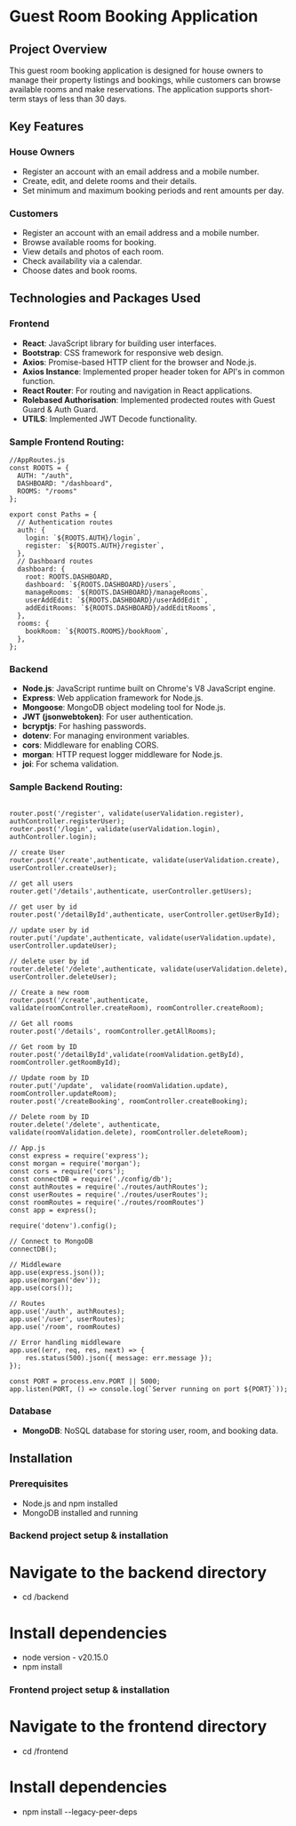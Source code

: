 # Guest Room Booking Application

## Project Overview

This guest room booking application is designed for house owners to manage their property listings and bookings, while customers can browse available rooms and make reservations. The application supports short-term stays of less than 30 days.

## Key Features

### House Owners
- Register an account with an email address and a mobile number.
- Create, edit, and delete rooms and their details.
- Set minimum and maximum booking periods and rent amounts per day.

### Customers
- Register an account with an email address and a mobile number.
- Browse available rooms for booking.
- View details and photos of each room.
- Check availability via a calendar.
- Choose dates and book rooms.

## Technologies and Packages Used

### Frontend
- **React**: JavaScript library for building user interfaces.
- **Bootstrap**: CSS framework for responsive web design.
- **Axios**: Promise-based HTTP client for the browser and Node.js.
- **Axios Instance**: Implemented proper header token for API's in common function.
- **React Router**: For routing and navigation in React applications.
- **Rolebased Authorisation**: Implemented prodected routes with Guest Guard & Auth Guard.
- **UTILS**: Implemented JWT Decode functionality.

### Sample Frontend Routing:
```
//AppRoutes.js
const ROOTS = {
  AUTH: "/auth",
  DASHBOARD: "/dashboard",
  ROOMS: "/rooms"
};

export const Paths = {
  // Authentication routes
  auth: {
    login: `${ROOTS.AUTH}/login`,
    register: `${ROOTS.AUTH}/register`,
  },
  // Dashboard routes
  dashboard: {
    root: ROOTS.DASHBOARD,
    dashboard: `${ROOTS.DASHBOARD}/users`,
    manageRooms: `${ROOTS.DASHBOARD}/manageRooms`,
    userAddEdit: `${ROOTS.DASHBOARD}/userAddEdit`,
    addEditRooms: `${ROOTS.DASHBOARD}/addEditRooms`,
  },
  rooms: {
    bookRoom: `${ROOTS.ROOMS}/bookRoom`,
  },
};
```


### Backend
- **Node.js**: JavaScript runtime built on Chrome's V8 JavaScript engine.
- **Express**: Web application framework for Node.js.
- **Mongoose**: MongoDB object modeling tool for Node.js.
- **JWT (jsonwebtoken)**: For user authentication.
- **bcryptjs**: For hashing passwords.
- **dotenv**: For managing environment variables.
- **cors**: Middleware for enabling CORS.
- **morgan**: HTTP request logger middleware for Node.js.
- **joi**: For schema validation.

### Sample Backend Routing:

```

router.post('/register', validate(userValidation.register), authController.registerUser);
router.post('/login', validate(userValidation.login), authController.login);

// create User
router.post('/create',authenticate, validate(userValidation.create), userController.createUser);

// get all users
router.get('/details',authenticate, userController.getUsers);

// get user by id
router.post('/detailById',authenticate, userController.getUserById);

// update user by id
router.put('/update',authenticate, validate(userValidation.update), userController.updateUser);

// delete user by id
router.delete('/delete',authenticate, validate(userValidation.delete), userController.deleteUser);

// Create a new room
router.post('/create',authenticate, validate(roomController.createRoom), roomController.createRoom);

// Get all rooms
router.post('/details', roomController.getAllRooms);

// Get room by ID
router.post('/detailById',validate(roomValidation.getById), roomController.getRoomById);

// Update room by ID
router.put('/update',  validate(roomValidation.update), roomController.updateRoom);
router.post('/createBooking', roomController.createBooking);

// Delete room by ID
router.delete('/delete', authenticate, validate(roomValidation.delete), roomController.deleteRoom);

// App.js
const express = require('express');
const morgan = require('morgan');
const cors = require('cors');
const connectDB = require('./config/db');
const authRoutes = require('./routes/authRoutes');
const userRoutes = require('./routes/userRoutes');
const roomRoutes = require('./routes/roomRoutes')
const app = express();

require('dotenv').config();

// Connect to MongoDB
connectDB();

// Middleware
app.use(express.json());
app.use(morgan('dev'));
app.use(cors());

// Routes
app.use('/auth', authRoutes);
app.use('/user', userRoutes);
app.use('/room', roomRoutes)

// Error handling middleware
app.use((err, req, res, next) => {
    res.status(500).json({ message: err.message });
});

const PORT = process.env.PORT || 5000;
app.listen(PORT, () => console.log(`Server running on port ${PORT}`));

```

### Database
- **MongoDB**: NoSQL database for storing user, room, and booking data.

## Installation

### Prerequisites
- Node.js and npm installed
- MongoDB installed and running

### Backend project setup & installation
# Navigate to the backend directory
- cd /backend

# Install dependencies
- node version - v20.15.0
- npm install

### Frontend project setup & installation
# Navigate to the frontend directory
- cd /frontend

# Install dependencies

- npm install --legacy-peer-deps

